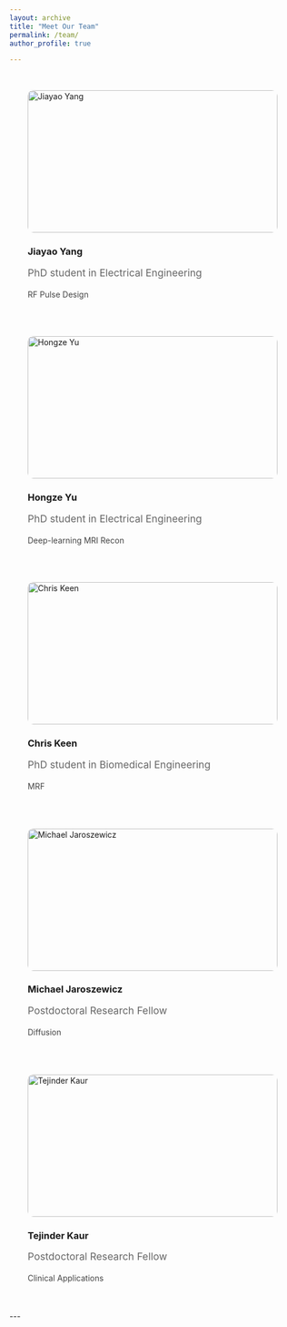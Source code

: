 ```yaml
---
layout: archive
title: "Meet Our Team"
permalink: /team/
author_profile: true

---
```


<div class="team-container">

<div class="team-member">
  <img src="https://i.pravatar.cc/300?img=1" alt="Jiayao Yang" class="member-photo">
  <div class="member-info">
    <h3>Jiayao Yang</h3>
    <p class="role">PhD student in Electrical Engineering</p>
    <p class="bio">RF Pulse Design</p>
    <div class="social-links">
      <a href="#"><i class="fab fa-linkedin"></i></a>
      <a href="#"><i class="fab fa-twitter"></i></a>
      <a href="#"><i class="fas fa-envelope"></i></a>
    </div>
  </div>
</div>

<div class="team-member">
  <img src="https://i.pravatar.cc/300?img=2" alt="Hongze Yu" class="member-photo">
  <div class="member-info">
    <h3>Hongze Yu</h3>
    <p class="role">PhD student in Electrical Engineering</p>
    <p class="bio">Deep-learning MRI Recon</p>
    <div class="social-links">
      <a href="#"><i class="fab fa-github"></i></a>
      <a href="#"><i class="fab fa-dev"></i></a>
    </div>
  </div>
</div>

<div class="team-member">
  <img src="https://i.pravatar.cc/300?img=3" alt="Chris Keen" class="member-photo">
  <div class="member-info">
    <h3>Chris Keen</h3>
    <p class="role">PhD student in Biomedical Engineering</p>
    <p class="bio">MRF</p>
    <div class="social-links">
      <a href="#"><i class="fab fa-instagram"></i></a>
      <a href="#"><i class="fab fa-tiktok"></i></a>
    </div>
  </div>
</div>

<div class="team-member">
  <img src="https://i.pravatar.cc/300?img=3" alt="Michael Jaroszewicz" class="member-photo">
  <div class="member-info">
    <h3>Michael Jaroszewicz</h3>
    <p class="role">Postdoctoral Research Fellow</p>
    <p class="bio">Diffusion</p>
    <div class="social-links">
      <a href="#"><i class="fab fa-instagram"></i></a>
      <a href="#"><i class="fab fa-tiktok"></i></a>
    </div>
  </div>
</div>

<div class="team-member">
  <img src="https://i.pravatar.cc/300?img=3" alt="Tejinder Kaur" class="member-photo">
  <div class="member-info">
    <h3>Tejinder Kaur</h3>
    <p class="role">Postdoctoral Research Fellow</p>
    <p class="bio">Clinical Applications</p>
    <div class="social-links">
      <a href="#"><i class="fab fa-instagram"></i></a>
      <a href="#"><i class="fab fa-tiktok"></i></a>
    </div>
  </div>
</div>

</div>

<style>
.team-container {
  display: grid;
  grid-template-columns: 1fr;
  gap: 3rem;
  max-width: 1200px;
  margin: 0 auto;
  padding: 2rem;
}

.member-content {
  display: grid;
  grid-template-columns: 250px 1fr;
  gap: 3rem;
  align-items: start;
}

.left-column {
  display: flex;
  flex-direction: column;
  gap: 1.5rem;
}

.member-photo {
  width: 100%;
  height: 250px;
  object-fit: cover;
  border-radius: 10px;
}

.member-info {
  padding-right: 2rem;
}

.role {
  color: #666;
  font-size: 1.1rem;
  margin: 0.8rem 0;
}

.bio {
  color: #444;
  line-height: 1.7;
  margin-top: 1rem;
}


.social-links {
  display: flex;
  justify-content: center;
  gap: 1.5rem;
}

.social-links a {
  color: #333;
  font-size: 1.8rem;
  transition: color 0.3s ease;
}

.social-links a:hover {
  transform: translateY(-3px);
  color: #0077b5; /* LinkedIn blue */
}

  @media (max-width: 768px) {
  .member-content {
    grid-template-columns: 1fr;
    gap: 2rem;
  }
  
  .left-column {
    align-items: center;
  }
  
  .member-photo {
    height: 200px;
    width: 200px;
  }
  
  .member-info {
    text-align: center;
    padding-right: 0;
  }
}
</style>

<!-- Add Font Awesome for icons -->
<link rel="stylesheet" href="https://cdnjs.cloudflare.com/ajax/libs/font-awesome/5.15.4/css/all.min.css">
---
